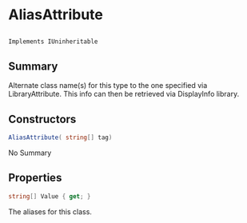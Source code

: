 # AliasAttribute

## 
```c#
Implements IUninheritable
```

## Summary

Alternate class name(s) for this type to the one specified via LibraryAttribute. This info can then be retrieved via DisplayInfo library.
## Constructors

```c#
AliasAttribute( string[] tag) 
```
No Summary
## Properties

```c#
string[] Value { get; } 
```
The aliases for this class.
